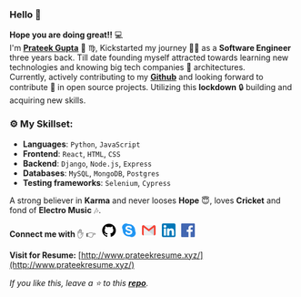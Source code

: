 ### Hello :wave:
**Hope you are doing great!!** :computer: <br> I'm **[Prateek Gupta](https://www.linkedin.com/in/prateek-gupta-6057a2a3/)** :man: :virgo:, Kickstarted my journey :running_man: as a **Software Engineer** three years back. Till date founding myself attracted towards learning new technologies and knowing big tech companies :office: architectures.<br>
Currently, actively contributing to my **[Github](https://github.com/Prat9501?tab=repositories)** and looking forward to contribute :open_hands: in open source projects. Utilizing this **lockdown** :lock: building and acquiring new skills. 


### :gear: My Skillset:

- **Languages**: `Python`, `JavaScript`
- **Frontend**: `React`, `HTML`, `CSS`
- **Backend**: `Django`, `Node.js`, `Express`
- **Databases**: `MySQL`, `MongoDB`, `Postgres`
- **Testing frameworks**: `Selenium`, `Cypress`

A strong believer in **Karma** and never looses **Hope** :innocent:, loves **Cricket** and fond of **Electro Music** :notes:.


**Connect me with** :hand: :point_right: &ensp;[![](https://github.com/Prat9501/Prat9501/blob/master/icons/github-24.png)](https://github.com/Prat9501) &ensp;[![](https://github.com/Prat9501/Prat9501/blob/master/icons/skype-24.png)](https://join.skype.com/invite/YMq9Drjbfddr) &ensp;[![](https://github.com/Prat9501/Prat9501/blob/master/icons/gmail-24.png)](mailto:prateekg.9501@gmail.com) &ensp;[![](https://github.com/Prat9501/Prat9501/blob/master/icons/linkedin-24.png)](https://www.linkedin.com/in/prateek-gupta-6057a2a3/) &ensp;[![](https://github.com/Prat9501/Prat9501/blob/master/icons/facebook-24.png)](https://www.facebook.com/prateek.gupta.31149359) 

**Visit for Resume:** [http://www.prateekresume.xyz/](http://www.prateekresume.xyz/)

*If you like this, leave a :star: to this **[repo](https://github.com/Prat9501/Prat9501)**.*